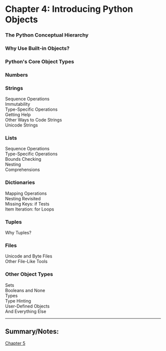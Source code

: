 # Chapter 4: Introducing Python Objects

### The Python Conceptual Hierarchy

### Why Use Built-in Objects?

### Python's Core Object Types

### Numbers

### Strings
Sequence Operations  
Immutability  
Type-Specific Operations  
Getting Help  
Other Ways to Code Strings  
Unicode Strings  

### Lists  
Sequence Operations  
Type-Specific Operations  
Bounds Checking  
Nesting  
Comprehensions  

### Dictionaries  
Mapping Operations    
Nesting Revisited    
Missing Keys: if Tests    
Item Iteration: for Loops    

### Tuples
Why Tuples?    

### Files 
Unicode and Byte Files    
Other File-Like Tools    

### Other Object Types
Sets  
Booleans and None  
Types  
Type Hinting  
User-Defined Objects  
And Everything Else  

--------------------------------------------------------------------------------------------------------------------------

## Summary/Notes:


[Chapter 5](https://github.com/cecldwll/learning-python/tree/main/objects-and-operations/chapter5)